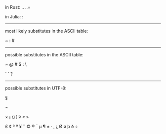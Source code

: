 in Rust: .. ..=

in Julia: :

___

most likely substitutes in the ASCII table:

~ : #

___

possible substitutes in the ASCII table:

~ @ # $ : \

´ ` ?

___

possible substitutes in UTF-8:

§

¬

× ¡ ¤ ¦ Þ « »

£ ¢ ª º ¥ ¨ © ® ¯ µ ¶ ± · ¸ ¿ Ø ø þ ð ÷
